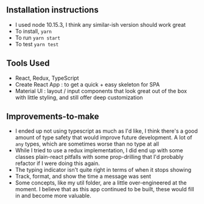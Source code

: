 ## Installation instructions
- I used node 10.15.3, I think any similar-ish version should work great
- To install, `yarn`
- To run `yarn start`
- To test `yarn test`
 
## Tools Used
- React, Redux, TypeScript
- Create React App : to get a quick + easy skeleton for SPA
- Material UI : layout / input components that look great out of the box with little styling, and still offer deep customization

## Improvements-to-make
- I ended up not using typescript as much as I'd like, I think there's a good amount of type safety that would improve future development. A lot of `any` types, which are sometimes worse than no type at all
- While I tried to use a redux implementation, I did end up with some classes plain-react pitfalls with some prop-drilling that I'd probably refactor if I were doing this again.
- The typing indicator isn't quite right in terms of when it stops showing
- Track, format, and show the time a message was sent
- Some concepts, like my util folder, are a little over-engineered at the moment. I believe that as this app continued to be built, these would fill in and become more valuable.